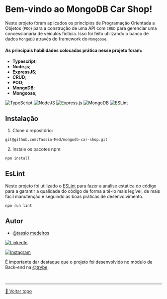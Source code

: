# Bem-vindo ao MongoDB Car Shop!

Neste projeto foram aplicados os princípios de Programação Orientada a Objetos (`POO`) para a construção de uma API com `CRUD` para gerenciar uma concessionária de veículos fictícia. Isso foi feito utilizando o banco de dados `MongoDB` através do framework do `Mongoose`.


#### As principais habilidades colocadas prática nesse projeto foram:

* **Typescript**;
* **Node.js**;
* **ExpressJS**;
* **CRUD**;
* **POO**;
* **MongoDB**;
* **Mongoose**;

![TypeScript](https://img.shields.io/badge/typescript-%23007ACC.svg?style=for-the-badge&logo=typescript&logoColor=white) ![NodeJS](https://img.shields.io/badge/node.js-6DA55F?style=for-the-badge&logo=node.js&logoColor=white) ![Express.js](https://img.shields.io/badge/express.js-%23404d59.svg?style=for-the-badge&logo=express&logoColor=%2361DAFB) ![MongoDB](https://img.shields.io/badge/MongoDB-%234ea94b.svg?style=for-the-badge&logo=mongodb&logoColor=white)  ![ESLint](https://img.shields.io/badge/ESLint-4B3263?style=for-the-badge&logo=eslint&logoColor=white) 


## Instalação

1. Clone o repositório:

```sh
git@github.com:Tassio-Med/mongodb-car-shop.git
```

2. Instale os pacotes npm:

```sh
npm install
```

## EsLint

Neste projeto foi utilizado o [ESLint](https://eslint.org/) para fazer a análise estática do código para a garantir a qualidade do código de forma a tê-lo mais legível, de mais fácil manutenção e seguindo as boas práticas de desenvolvimento.

```sh
npm run lint
```
## Autor

- [@tassio medeiros](https://github.com/Tassio-Med)

[![LinkedIn](https://img.shields.io/badge/LinkedIn-0077B5?style=for-the-badge&logo=linkedin&logoColor=white)](https://linkedin.com/in/tassiomed98) 

[![Instagram](https://img.shields.io/badge/Instagram-E4405F?style=for-the-badge&logo=instagram&logoColor=white)](https://instagram.com/tassio.med?igshid=ZDdkNTZiNTM=) 





É importante dar destaque que o projeto foi desenvolvido no  módulo de Back-end na [@trybe](https://github.com/betrybe).

<br><hr>
[🔼 Voltar topo](#bem-vindo-ao-mongodb-car-shop)